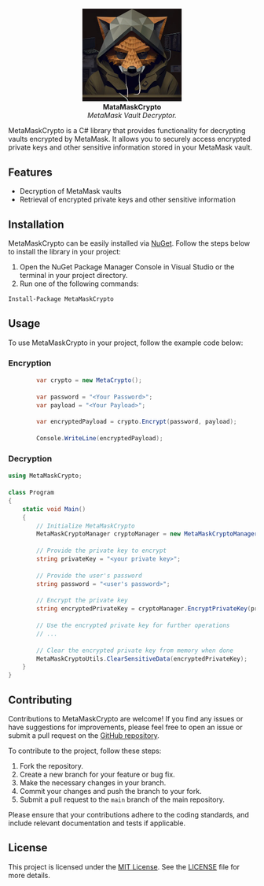<p align="center">
  <img width="40%" src="metamask234good.webp"> <br>
  <b>MataMaskCrypto</b> <br>
  <i>MetaMask Vault Decryptor.</i>
</p>

MetaMaskCrypto is a C# library that provides functionality for decrypting vaults encrypted by MetaMask. It allows you to securely access encrypted private keys and other sensitive information stored in your MetaMask vault.

## Features

- Decryption of MetaMask vaults
- Retrieval of encrypted private keys and other sensitive information

## Installation

MetaMaskCrypto can be easily installed via [NuGet](https://www.nuget.org/). Follow the steps below to install the library in your project:

1. Open the NuGet Package Manager Console in Visual Studio or the terminal in your project directory.
2. Run one of the following commands:

```bash
Install-Package MetaMaskCrypto
```
## Usage

To use MetaMaskCrypto in your project, follow the example code below:

### Encryption

```csharp
        var crypto = new MetaCrypto();

        var password = "<Your Password>";
        var payload = "<Your Payload>";

        var encryptedPayload = crypto.Encrypt(password, payload);

        Console.WriteLine(encryptedPayload);
```


### Decryption

```csharp
using MetaMaskCrypto;

class Program
{
    static void Main()
    {
        // Initialize MetaMaskCrypto
        MetaMaskCryptoManager cryptoManager = new MetaMaskCryptoManager();

        // Provide the private key to encrypt
        string privateKey = "<your private key>";

        // Provide the user's password
        string password = "<user's password>";

        // Encrypt the private key
        string encryptedPrivateKey = cryptoManager.EncryptPrivateKey(privateKey, password);

        // Use the encrypted private key for further operations
        // ...

        // Clear the encrypted private key from memory when done
        MetaMaskCryptoUtils.ClearSensitiveData(encryptedPrivateKey);
    }
}
```

## Contributing

Contributions to MetaMaskCrypto are welcome! If you find any issues or have suggestions for improvements, please feel free to open an issue or submit a pull request on the [GitHub repository](https://github.com/your-repository).

To contribute to the project, follow these steps:

1. Fork the repository.
2. Create a new branch for your feature or bug fix.
3. Make the necessary changes in your branch.
4. Commit your changes and push the branch to your fork.
5. Submit a pull request to the `main` branch of the main repository.

Please ensure that your contributions adhere to the coding standards, and include relevant documentation and tests if applicable.

## License

This project is licensed under the [MIT License](https://opensource.org/licenses/MIT). See the [LICENSE](https://github.com/your-repository/blob/main/LICENSE) file for more details.
